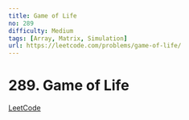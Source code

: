 ```yaml
---
title: Game of Life
no: 289
difficulty: Medium
tags: [Array, Matrix, Simulation]
url: https://leetcode.com/problems/game-of-life/
---
```


# 289. Game of Life

[LeetCode](https://leetcode.com/problems/game-of-life/)

